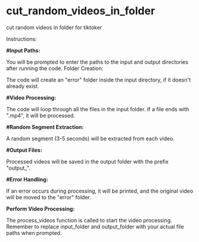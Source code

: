 # cut_random_videos_in_folder
cut random videos in folder for tiktoker

Instructions:

<b>#Input Paths:</b>

You will be prompted to enter the paths to the input and output directories after running the code.
Folder Creation:

The code will create an "error" folder inside the input directory, if it doesn't already exist.

<b>#Video Processing:</b>

The code will loop through all the files in the input folder.
If a file ends with ".mp4", it will be processed.

<b>#Random Segment Extraction:</b>

A random segment (3-5 seconds) will be extracted from each video.

<b>#Output Files:</b>

Processed videos will be saved in the output folder with the prefix "output_".

<b>#Error Handling:</b>

If an error occurs during processing, it will be printed, and the original video will be moved to the "error" folder.

<b>Perform Video Processing:</b>

The process_videos function is called to start the video processing.
Remember to replace input_folder and output_folder with your actual file paths when prompted.
